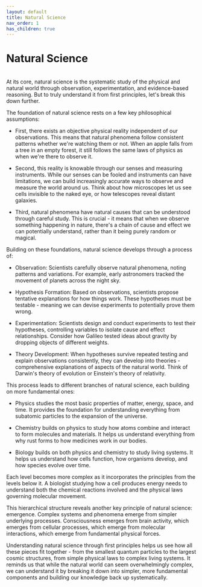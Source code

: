 ```yaml
---
layout: default
title: Natural Science
nav_order: 1
has_children: true
---
```


# **Natural Science**
<br/>
At its core, natural science is the systematic study of the physical and natural world through observation, experimentation, and evidence-based reasoning. But to truly understand it from first principles, let's break this down further.

The foundation of natural science rests on a few key philosophical assumptions:

- First, there exists an objective physical reality independent of our observations. This means that natural phenomena follow consistent patterns whether we're watching them or not. When an apple falls from a tree in an empty forest, it still follows the same laws of physics as when we're there to observe it.

- Second, this reality is knowable through our senses and measuring instruments. While our senses can be fooled and instruments can have limitations, we can build increasingly accurate ways to observe and measure the world around us. Think about how microscopes let us see cells invisible to the naked eye, or how telescopes reveal distant galaxies.

- Third, natural phenomena have natural causes that can be understood through careful study. This is crucial - it means that when we observe something happening in nature, there's a chain of cause and effect we can potentially understand, rather than it being purely random or magical.

Building on these foundations, natural science develops through a process of:

- Observation: Scientists carefully observe natural phenomena, noting patterns and variations. For example, early astronomers tracked the movement of planets across the night sky.

- Hypothesis Formation: Based on observations, scientists propose tentative explanations for how things work. These hypotheses must be testable - meaning we can devise experiments to potentially prove them wrong.

- Experimentation: Scientists design and conduct experiments to test their hypotheses, controlling variables to isolate cause and effect relationships. Consider how Galileo tested ideas about gravity by dropping objects of different weights.

- Theory Development: When hypotheses survive repeated testing and explain observations consistently, they can develop into theories - comprehensive explanations of aspects of the natural world. Think of Darwin's theory of evolution or Einstein's theory of relativity.

This process leads to different branches of natural science, each building on more fundamental ones:

- Physics studies the most basic properties of matter, energy, space, and time. It provides the foundation for understanding everything from subatomic particles to the expansion of the universe.

- Chemistry builds on physics to study how atoms combine and interact to form molecules and materials. It helps us understand everything from why rust forms to how medicines work in our bodies.

- Biology builds on both physics and chemistry to study living systems. It helps us understand how cells function, how organisms develop, and how species evolve over time.

Each level becomes more complex as it incorporates the principles from the levels below it. A biologist studying how a cell produces energy needs to understand both the chemical reactions involved and the physical laws governing molecular movement.

This hierarchical structure reveals another key principle of natural science: emergence. Complex systems and phenomena emerge from simpler underlying processes. Consciousness emerges from brain activity, which emerges from cellular processes, which emerge from molecular interactions, which emerge from fundamental physical forces.

Understanding natural science through first principles helps us see how all these pieces fit together - from the smallest quantum particles to the largest cosmic structures, from simple physical laws to complex living systems. It reminds us that while the natural world can seem overwhelmingly complex, we can understand it by breaking it down into simpler, more fundamental components and building our knowledge back up systematically.
